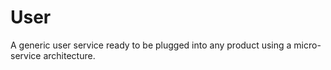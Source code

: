 # User

A generic user service ready to be plugged into any product using a micro-service architecture.
